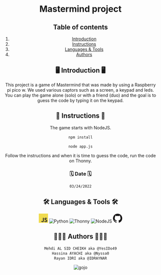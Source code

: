 <div align="center">

# Mastermind project

## Table of contents
1. [Introduction](#-introduction-)
2. [Instructions](#-instructions-)
3. [Languages & Tools](#-languages--tools-)
4. [Authors](#-authors-)

## 🖥 Introduction 🖥
This project is a game of Mastermind that was made by using a Raspberry pi pico w. We used various captors such as a screen, a keypad and leds. You can play the game alone (solo) or with a friend (duo) and the goal is to guess the code by typing it on the keypad.

## 📝 Instructions 📝

The game starts with NodeJS.
```
npm install
```
```
node app.js
```
Follow the instructions and when it is time to guess the code, run the code on Thonny.

### 🗓 Date 🗓
```
03/24/2022
```

## 🛠 Languages & Tools 🛠

<img alt="JavaScript" width="30px" src="https://raw.githubusercontent.com/github/explore/80688e429a7d4ef2fca1e82350fe8e3517d3494d/topics/javascript/javascript.png" />
<img alt="Python" width="30px" src="https://upload.wikimedia.org/wikipedia/commons/thumb/c/c3/Python-logo-notext.svg/1200px-Python-logo-notext.svg.png" />
<img alt="Thonny" width="30px" src="https://upload.wikimedia.org/wikipedia/commons/e/e2/Thonny_logo.png" />
<img alt="NodeJS" width="30px" src="https://chrissensebe.github.io/presentation-node/img/nodejs-new-pantone-white.png" />
<img alt="GitHub" width="30px" src="https://raw.githubusercontent.com/github/explore/78df643247d429f6cc873026c0622819ad797942/topics/github/github.png" />

## 👩🏻‍💻 Authors 🧑🏻‍💻
```
Mehdi AL SID CHEIKH aka @YesIDo49
Hassina AYACHI aka @Nyssa0
Rayan IDRI aka @IDRAYNAR
```


<img alt="gojo" width="25%" src="https://c.tenor.com/H-NXH7iOy_gAAAAC/gojo-satoru-jujutsu-kaisen.gif" width="200px"/>

</div>